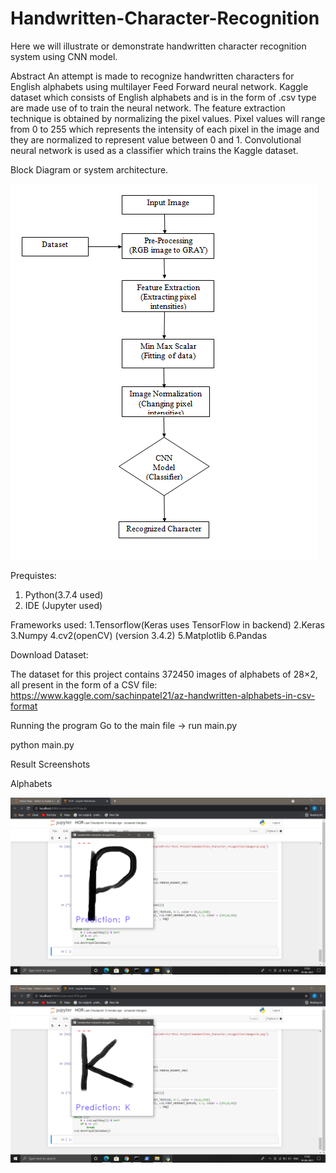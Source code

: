 # Handwritten-Character-Recognition

Here we will illustrate or demonstrate handwritten character recognition system using CNN model.

Abstract
An attempt is made to recognize handwritten characters for English alphabets using multilayer Feed Forward neural network. Kaggle dataset which consists of English alphabets and is in the form of .csv type are made use of to train the neural network. The feature extraction technique is obtained by normalizing the pixel values. Pixel values will range from 0 to 255 which represents the intensity of each pixel in the image and they are normalized to represent value between 0 and 1. Convolutional neural network is used as a classifier which trains the Kaggle dataset.

Block Diagram or system architecture.






![alt text](https://github.com/prath1409/Handwritten-Character-Recognition/blob/main/Images/block-diagram.PNG)

Prequistes:
1. Python(3.7.4 used)
2. IDE (Jupyter used)


Frameworks used:
1.Tensorflow(Keras uses TensorFlow in backend)
2.Keras
3.Numpy
4.cv2(openCV) (version 3.4.2)
5.Matplotlib
6.Pandas

Download Dataset:

The dataset for this project contains 372450 images of alphabets of 28×2, all present in the form of a CSV file:
https://www.kaggle.com/sachinpatel21/az-handwritten-alphabets-in-csv-format

Running the program
Go to the main file -> run main.py

python main.py

Result Screenshots

Alphabets

![alt text](https://github.com/prath1409/Handwritten-Character-Recognition/blob/main/Images/output-1.png)



![alt text](https://github.com/prath1409/Handwritten-Character-Recognition/blob/main/Images/output-2.png)
